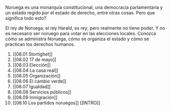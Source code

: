 Noruega es una monarquía constitucional, una democracia parlamentaria y un estado regido por el estado de derecho, entre otras cosas. Pero que significa todo esto?

El rey de Noruega, el rey Harald, es rey; pero realmente no tiene poder. Y no es necesario ser noruego para votar en las elecciones locales. Conozca cómo se administra Noruega, cómo se organiza el estado y cómo se practican los derechos humanos.

1. [[08.01 Stortighet]]
2. [[08.02 17 de mayo]]
3. [[08.03 Elección]]
4. [[08.04 La casa real]]
5. [[08.05 Organización]]
6. [[08.06 El cambio verde]]
7. [[08.07 Igualdad]]
8. [[08.08 Servicios públicos]]
9. [[08.09 Inmigración]]
10. [[08.10 Los partidos noruegos]]
[[INTRO]]
